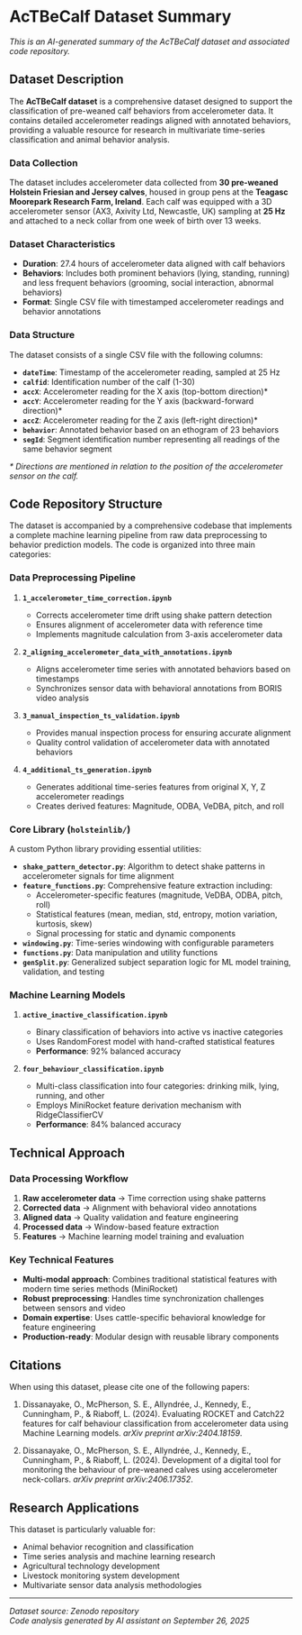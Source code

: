 # AcTBeCalf Dataset Summary

*This is an AI-generated summary of the AcTBeCalf dataset and associated code repository.*

## Dataset Description

The **AcTBeCalf dataset** is a comprehensive dataset designed to support the classification of pre-weaned calf behaviors from accelerometer data. It contains detailed accelerometer readings aligned with annotated behaviors, providing a valuable resource for research in multivariate time-series classification and animal behavior analysis.

### Data Collection

The dataset includes accelerometer data collected from **30 pre-weaned Holstein Friesian and Jersey calves**, housed in group pens at the **Teagasc Moorepark Research Farm, Ireland**. Each calf was equipped with a 3D accelerometer sensor (AX3, Axivity Ltd, Newcastle, UK) sampling at **25 Hz** and attached to a neck collar from one week of birth over 13 weeks.

### Dataset Characteristics

- **Duration**: 27.4 hours of accelerometer data aligned with calf behaviors
- **Behaviors**: Includes both prominent behaviors (lying, standing, running) and less frequent behaviors (grooming, social interaction, abnormal behaviors)
- **Format**: Single CSV file with timestamped accelerometer readings and behavior annotations

### Data Structure

The dataset consists of a single CSV file with the following columns:

- **`dateTime`**: Timestamp of the accelerometer reading, sampled at 25 Hz
- **`calfid`**: Identification number of the calf (1-30)
- **`accX`**: Accelerometer reading for the X axis (top-bottom direction)*
- **`accY`**: Accelerometer reading for the Y axis (backward-forward direction)*
- **`accZ`**: Accelerometer reading for the Z axis (left-right direction)*
- **`behavior`**: Annotated behavior based on an ethogram of 23 behaviors
- **`segId`**: Segment identification number representing all readings of the same behavior segment

*\* Directions are mentioned in relation to the position of the accelerometer sensor on the calf.*

## Code Repository Structure

The dataset is accompanied by a comprehensive codebase that implements a complete machine learning pipeline from raw data preprocessing to behavior prediction models. The code is organized into three main categories:

### Data Preprocessing Pipeline

1. **`1_accelerometer_time_correction.ipynb`**
   - Corrects accelerometer time drift using shake pattern detection
   - Ensures alignment of accelerometer data with reference time
   - Implements magnitude calculation from 3-axis accelerometer data

2. **`2_aligning_accelerometer_data_with_annotations.ipynb`**
   - Aligns accelerometer time series with annotated behaviors based on timestamps
   - Synchronizes sensor data with behavioral annotations from BORIS video analysis

3. **`3_manual_inspection_ts_validation.ipynb`**
   - Provides manual inspection process for ensuring accurate alignment
   - Quality control validation of accelerometer data with annotated behaviors

4. **`4_additional_ts_generation.ipynb`**
   - Generates additional time-series features from original X, Y, Z accelerometer readings
   - Creates derived features: Magnitude, ODBA, VeDBA, pitch, and roll

### Core Library (`holsteinlib/`)

A custom Python library providing essential utilities:

- **`shake_pattern_detector.py`**: Algorithm to detect shake patterns in accelerometer signals for time alignment
- **`feature_functions.py`**: Comprehensive feature extraction including:
  - Accelerometer-specific features (magnitude, VeDBA, ODBA, pitch, roll)
  - Statistical features (mean, median, std, entropy, motion variation, kurtosis, skew)
  - Signal processing for static and dynamic components
- **`windowing.py`**: Time-series windowing with configurable parameters
- **`functions.py`**: Data manipulation and utility functions
- **`genSplit.py`**: Generalized subject separation logic for ML model training, validation, and testing

### Machine Learning Models

1. **`active_inactive_classification.ipynb`**
   - Binary classification of behaviors into active vs inactive categories
   - Uses RandomForest model with hand-crafted statistical features
   - **Performance**: 92% balanced accuracy

2. **`four_behaviour_classification.ipynb`**
   - Multi-class classification into four categories: drinking milk, lying, running, and other
   - Employs MiniRocket feature derivation mechanism with RidgeClassifierCV
   - **Performance**: 84% balanced accuracy

## Technical Approach

### Data Processing Workflow

1. **Raw accelerometer data** → Time correction using shake patterns
2. **Corrected data** → Alignment with behavioral video annotations
3. **Aligned data** → Quality validation and feature engineering
4. **Processed data** → Window-based feature extraction
5. **Features** → Machine learning model training and evaluation

### Key Technical Features

- **Multi-modal approach**: Combines traditional statistical features with modern time series methods (MiniRocket)
- **Robust preprocessing**: Handles time synchronization challenges between sensors and video
- **Domain expertise**: Uses cattle-specific behavioral knowledge for feature engineering
- **Production-ready**: Modular design with reusable library components

## Citations

When using this dataset, please cite one of the following papers:

1. Dissanayake, O., McPherson, S. E., Allyndrée, J., Kennedy, E., Cunningham, P., & Riaboff, L. (2024). Evaluating ROCKET and Catch22 features for calf behaviour classification from accelerometer data using Machine Learning models. *arXiv preprint arXiv:2404.18159*.

2. Dissanayake, O., McPherson, S. E., Allyndrée, J., Kennedy, E., Cunningham, P., & Riaboff, L. (2024). Development of a digital tool for monitoring the behaviour of pre-weaned calves using accelerometer neck-collars. *arXiv preprint arXiv:2406.17352*.

## Research Applications

This dataset is particularly valuable for:
- Animal behavior recognition and classification
- Time series analysis and machine learning research
- Agricultural technology development
- Livestock monitoring system development
- Multivariate sensor data analysis methodologies

---

*Dataset source: Zenodo repository*  
*Code analysis generated by AI assistant on September 26, 2025*